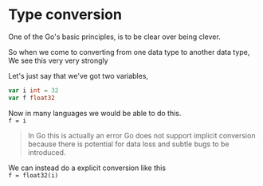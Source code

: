 # Type conversion 

One of the Go's basic principles, is to be clear over being clever. 

So when we come to converting from one data type to another data type, We see this very very strongly 

Let's just say that we've got two variables, 

```go
var i int = 32
var f float32
```

Now in many languages we would be able to do this.   
`f = i`  
> In Go this is actually an error Go does not support implicit conversion because there is potential for data loss and subtle bugs to be introduced.

We can instead do a explicit conversion like this   
`f = float32(i)`

